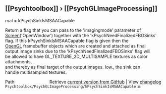 ## [[Psychtoolbox]] &#8250; [[PsychGLImageProcessing]]

rval = kPsychSinkIsMSAACapable  
  
Return a flag that you can pass to the 'imagingmode' parameter of  
[Screen](Screen)('OpenWindow') together with the 'kPsychNeedFinalizedFBOSinks'  
flag. If this kPsychSinkIsMSAACapable flag is given then the  
[OpenGL](OpenGL) framebuffer objects which are created and attached as final  
output image sinks due to the 'kPsychNeedFinalizedFBOSinks' flag will  
be allowed to have GL\_TEXTURE\_2D\_MULTISAMPLE textures as color attachments,  
and thereby as final target of the output images. Iow., the sink can  
handle multisampled textures.  
  




<div class="code_header" style="text-align:right;">
  <span style="float:left;">Path&nbsp;&nbsp;</span> <span class="counter">Retrieve <a href=
  "https://raw.github.com/Psychtoolbox-3/Psychtoolbox-3/beta/Psychtoolbox/PsychGLImageProcessing/kPsychSinkIsMSAACapable.m">current version from GitHub</a> | View <a href=
  "https://github.com/Psychtoolbox-3/Psychtoolbox-3/commits/beta/Psychtoolbox/PsychGLImageProcessing/kPsychSinkIsMSAACapable.m">changelog</a></span>
</div>
<div class="code">
  <code>Psychtoolbox/PsychGLImageProcessing/kPsychSinkIsMSAACapable.m</code>
</div>


